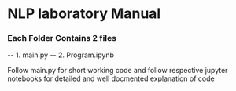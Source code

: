 # NLP laboratory Manual 
### Each Folder Contains 2 files 
-- 1. main.py
-- 2. Program.ipynb

Follow main.py for short working code and follow respective jupyter notebooks for detailed and well docmented explanation of code 

